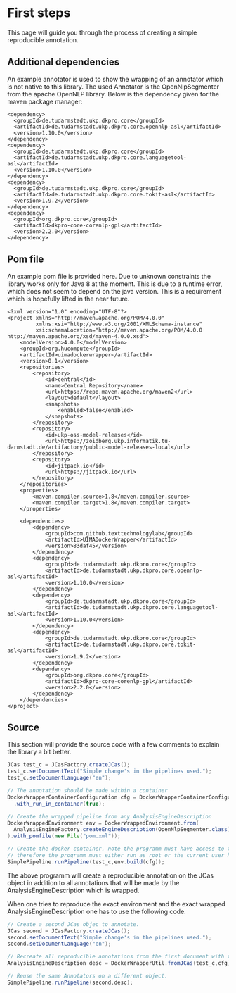 # First steps

This page will guide you through the process of creating a simple reproducible annotation.

## Additional dependencies
An example annotator is used to show the wrapping of an annotator which is not native to this library. The used Annotator is the OpenNlpSegmenter from the apache OpenNLP library. Below is the dependency given for the maven package manager:

```
<dependency>
  <groupId>de.tudarmstadt.ukp.dkpro.core</groupId>
  <artifactId>de.tudarmstadt.ukp.dkpro.core.opennlp-asl</artifactId>
  <version>1.10.0</version>
</dependency>
<dependency>
  <groupId>de.tudarmstadt.ukp.dkpro.core</groupId>
  <artifactId>de.tudarmstadt.ukp.dkpro.core.languagetool-asl</artifactId>
  <version>1.10.0</version>
</dependency>
<dependency>
  <groupId>de.tudarmstadt.ukp.dkpro.core</groupId>
  <artifactId>de.tudarmstadt.ukp.dkpro.core.tokit-asl</artifactId>
  <version>1.9.2</version>
</dependency>
<dependency>
  <groupId>org.dkpro.core</groupId>
  <artifactId>dkpro-core-corenlp-gpl</artifactId>
  <version>2.2.0</version>
</dependency>
```

## Pom file
An example pom file is provided here. Due to unknown constraints the library works only for Java 8 at the moment. This is due to a runtime error, which does not seem to depend on the java version. This is a requirement which is hopefully lifted in the near future.

```
<?xml version="1.0" encoding="UTF-8"?>
<project xmlns="http://maven.apache.org/POM/4.0.0"
         xmlns:xsi="http://www.w3.org/2001/XMLSchema-instance"
         xsi:schemaLocation="http://maven.apache.org/POM/4.0.0 http://maven.apache.org/xsd/maven-4.0.0.xsd">
    <modelVersion>4.0.0</modelVersion>
    <groupId>org.hucompute</groupId>
    <artifactId>uimadockerwrapper</artifactId>
    <version>0.1</version>
    <repositories>
        <repository>
            <id>central</id>
            <name>Central Repository</name>
            <url>https://repo.maven.apache.org/maven2</url>
            <layout>default</layout>
            <snapshots>
                <enabled>false</enabled>
            </snapshots>
        </repository>
        <repository>
            <id>ukp-oss-model-releases</id>
            <url>https://zoidberg.ukp.informatik.tu-darmstadt.de/artifactory/public-model-releases-local</url>
        </repository>
        <repository>
            <id>jitpack.io</id>
            <url>https://jitpack.io</url>
        </repository>
    </repositories>
    <properties>
        <maven.compiler.source>1.8</maven.compiler.source>
        <maven.compiler.target>1.8</maven.compiler.target>
    </properties>

    <dependencies>
        <dependency>
            <groupId>com.github.texttechnologylab</groupId>
            <artifactId>UIMADockerWrapper</artifactId>
            <version>83daf45</version>
        </dependency>
        <dependency>
            <groupId>de.tudarmstadt.ukp.dkpro.core</groupId>
            <artifactId>de.tudarmstadt.ukp.dkpro.core.opennlp-asl</artifactId>
            <version>1.10.0</version>
        </dependency>
        <dependency>
            <groupId>de.tudarmstadt.ukp.dkpro.core</groupId>
            <artifactId>de.tudarmstadt.ukp.dkpro.core.languagetool-asl</artifactId>
            <version>1.10.0</version>
        </dependency>
        <dependency>
            <groupId>de.tudarmstadt.ukp.dkpro.core</groupId>
            <artifactId>de.tudarmstadt.ukp.dkpro.core.tokit-asl</artifactId>
            <version>1.9.2</version>
        </dependency>
        <dependency>
            <groupId>org.dkpro.core</groupId>
            <artifactId>dkpro-core-corenlp-gpl</artifactId>
            <version>2.2.0</version>
        </dependency>
    </dependencies>
</project>
```

## Source
This section will provide the source code with a few comments to explain the library a bit better.

```java
JCas test_c = JCasFactory.createJCas();
test_c.setDocumentText("Simple change's in the pipelines used.");
test_c.setDocumentLanguage("en");

// The annotation should be made within a container
DockerWrapperContainerConfiguration cfg = DockerWrapperContainerConfiguration.default_config()
  .with_run_in_container(true);

// Create the wrapped pipeline from any AnalysisEngineDescription
DockerWrappedEnvironment env = DockerWrappedEnvironment.from(
  AnalysisEngineFactory.createEngineDescription(OpenNlpSegmenter.class)
).with_pomfile(new File("pom.xml"));

// Create the docker container, note the programm must have access to the docker daemon,
// therefore the programm must either run as root or the current user has access to the daemon
SimplePipeline.runPipeline(test_c,env.build(cfg));
```


The above programm will create a reproducible annotation on the JCas object in addition to all annotations that will be made by the AnalysisEngineDescription which is wrapped.


When one tries to reproduce the exact environment and the exact wrapped AnalysisEngineDescription one has to use the following code.

```java
// Create a second JCas objec to annotate.
JCas second = JCasFactory.createJCas();
second.setDocumentText("Simple change's in the pipelines used.");
second.setDocumentLanguage("en");

// Recreate all reproducible annotations from the first document with the container configuration cfg.
AnalysisEngineDescription desc = DockerWrapperUtil.fromJCas(test_c,cfg);

// Reuse the same Annotators on a different object.
SimplePipeline.runPipeline(second,desc);
```
